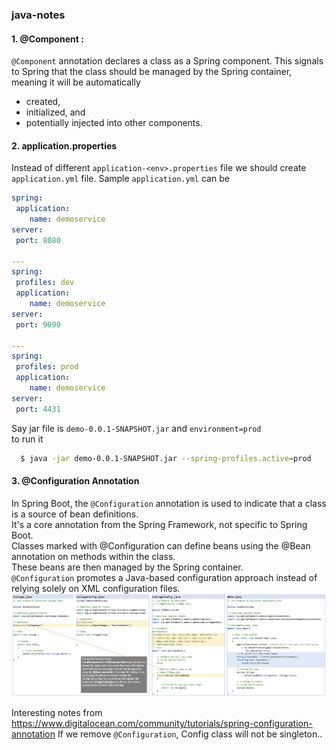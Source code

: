 ### java-notes
#### 1. @Component : 
  `@Component` annotation declares a class as a Spring component. 
  This signals to Spring that the class should be managed by the Spring container, meaning it will be automatically 
  - created, 
  - initialized, and 
  - potentially injected 
  into other components.

#### 2. application.properties
  Instead of different `application-<env>.properties` file we should create `application.yml` file. Sample `application.yml` can be 
  ```yml
spring:
   application:
      name: demoservice
server:
   port: 8080

---
spring:
   profiles: dev
   application:
      name: demoservice
server:
   port: 9090

---
spring: 
   profiles: prod
   application:
      name: demoservice
server: 
   port: 4431
  ```
Say jar file is `demo-0.0.1-SNAPSHOT.jar` and `environment=prod`<br>
to run it<br>
```bash
  $ java -jar demo-0.0.1-SNAPSHOT.jar --spring-profiles.active=prod
```

#### 3. @Configuration Annotation
In Spring Boot, the `@Configuration` annotation is used to indicate that a class is a source of bean definitions.<br>
It's a core annotation from the Spring Framework, not specific to Spring Boot.<br>
Classes marked with @Configuration can define beans using the @Bean annotation on methods within the class.<br>
These beans are then managed by the Spring container.<br>
`@Configuration` promotes a Java-based configuration approach instead of relying solely on XML configuration files.<br>
<img src="config.png">

Interesting notes from https://www.digitalocean.com/community/tutorials/spring-configuration-annotation
If we remove `@Configuration`, Config class will not be singleton..








